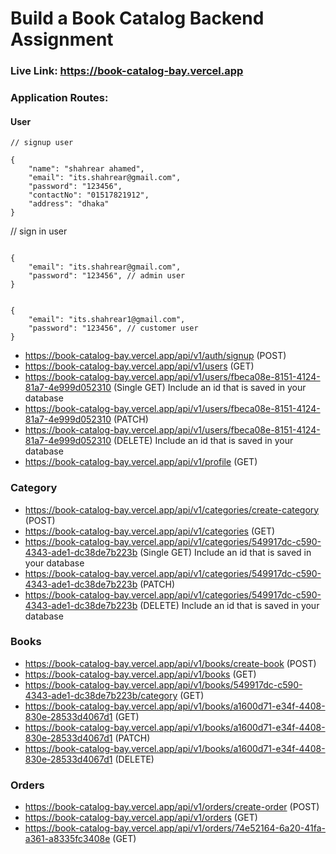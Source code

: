 # Build a Book Catalog Backend Assignment

### Live Link: https://book-catalog-bay.vercel.app

### Application Routes:

#### User

```
// signup user

{
    "name": "shahrear ahamed",
    "email": "its.shahrear@gmail.com",
    "password": "123456",
    "contactNo": "01517821912",
    "address": "dhaka"
}

```

// sign in user

```

{
    "email": "its.shahrear@gmail.com",
    "password": "123456", // admin user
}

```

```

{
    "email": "its.shahrear1@gmail.com",
    "password": "123456", // customer user
}

```

- https://book-catalog-bay.vercel.app/api/v1/auth/signup (POST)
- https://book-catalog-bay.vercel.app/api/v1/users (GET)
- https://book-catalog-bay.vercel.app/api/v1/users/fbeca08e-8151-4124-81a7-4e999d052310 (Single GET) Include an id that is saved in your database
- https://book-catalog-bay.vercel.app/api/v1/users/fbeca08e-8151-4124-81a7-4e999d052310 (PATCH)
- https://book-catalog-bay.vercel.app/api/v1/users/fbeca08e-8151-4124-81a7-4e999d052310 (DELETE) Include an id that is saved in your database
- https://book-catalog-bay.vercel.app/api/v1/profile (GET)

### Category

- https://book-catalog-bay.vercel.app/api/v1/categories/create-category (POST)
- https://book-catalog-bay.vercel.app/api/v1/categories (GET)
- https://book-catalog-bay.vercel.app/api/v1/categories/549917dc-c590-4343-ade1-dc38de7b223b (Single GET) Include an id that is saved in your database
- https://book-catalog-bay.vercel.app/api/v1/categories/549917dc-c590-4343-ade1-dc38de7b223b (PATCH)
- https://book-catalog-bay.vercel.app/api/v1/categories/549917dc-c590-4343-ade1-dc38de7b223b (DELETE) Include an id that is saved in your database

### Books

- https://book-catalog-bay.vercel.app/api/v1/books/create-book (POST)
- https://book-catalog-bay.vercel.app/api/v1/books (GET)
- https://book-catalog-bay.vercel.app/api/v1/books/549917dc-c590-4343-ade1-dc38de7b223b/category (GET)
- https://book-catalog-bay.vercel.app/api/v1/books/a1600d71-e34f-4408-830e-28533d4067d1 (GET)
- https://book-catalog-bay.vercel.app/api/v1/books/a1600d71-e34f-4408-830e-28533d4067d1 (PATCH)
- https://book-catalog-bay.vercel.app/api/v1/books/a1600d71-e34f-4408-830e-28533d4067d1 (DELETE)

### Orders

- https://book-catalog-bay.vercel.app/api/v1/orders/create-order (POST)
- https://book-catalog-bay.vercel.app/api/v1/orders (GET)
- https://book-catalog-bay.vercel.app/api/v1/orders/74e52164-6a20-41fa-a361-a8335fc3408e (GET)
